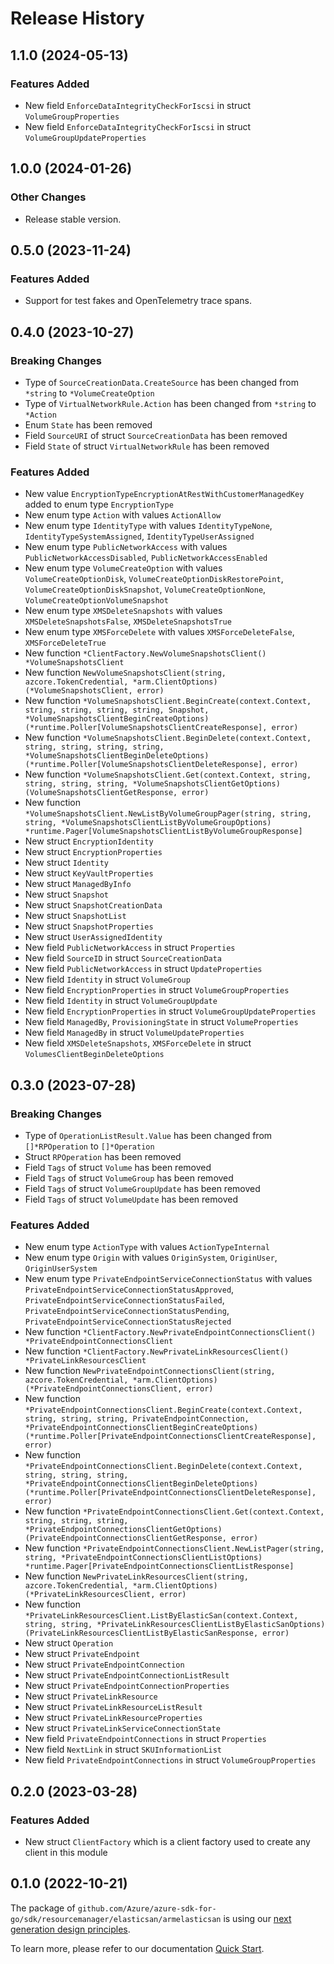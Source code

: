 # Release History

## 1.1.0 (2024-05-13)
### Features Added

- New field `EnforceDataIntegrityCheckForIscsi` in struct `VolumeGroupProperties`
- New field `EnforceDataIntegrityCheckForIscsi` in struct `VolumeGroupUpdateProperties`


## 1.0.0 (2024-01-26)
### Other Changes

- Release stable version.


## 0.5.0 (2023-11-24)
### Features Added

- Support for test fakes and OpenTelemetry trace spans.


## 0.4.0 (2023-10-27)
### Breaking Changes

- Type of `SourceCreationData.CreateSource` has been changed from `*string` to `*VolumeCreateOption`
- Type of `VirtualNetworkRule.Action` has been changed from `*string` to `*Action`
- Enum `State` has been removed
- Field `SourceURI` of struct `SourceCreationData` has been removed
- Field `State` of struct `VirtualNetworkRule` has been removed

### Features Added

- New value `EncryptionTypeEncryptionAtRestWithCustomerManagedKey` added to enum type `EncryptionType`
- New enum type `Action` with values `ActionAllow`
- New enum type `IdentityType` with values `IdentityTypeNone`, `IdentityTypeSystemAssigned`, `IdentityTypeUserAssigned`
- New enum type `PublicNetworkAccess` with values `PublicNetworkAccessDisabled`, `PublicNetworkAccessEnabled`
- New enum type `VolumeCreateOption` with values `VolumeCreateOptionDisk`, `VolumeCreateOptionDiskRestorePoint`, `VolumeCreateOptionDiskSnapshot`, `VolumeCreateOptionNone`, `VolumeCreateOptionVolumeSnapshot`
- New enum type `XMSDeleteSnapshots` with values `XMSDeleteSnapshotsFalse`, `XMSDeleteSnapshotsTrue`
- New enum type `XMSForceDelete` with values `XMSForceDeleteFalse`, `XMSForceDeleteTrue`
- New function `*ClientFactory.NewVolumeSnapshotsClient() *VolumeSnapshotsClient`
- New function `NewVolumeSnapshotsClient(string, azcore.TokenCredential, *arm.ClientOptions) (*VolumeSnapshotsClient, error)`
- New function `*VolumeSnapshotsClient.BeginCreate(context.Context, string, string, string, string, Snapshot, *VolumeSnapshotsClientBeginCreateOptions) (*runtime.Poller[VolumeSnapshotsClientCreateResponse], error)`
- New function `*VolumeSnapshotsClient.BeginDelete(context.Context, string, string, string, string, *VolumeSnapshotsClientBeginDeleteOptions) (*runtime.Poller[VolumeSnapshotsClientDeleteResponse], error)`
- New function `*VolumeSnapshotsClient.Get(context.Context, string, string, string, string, *VolumeSnapshotsClientGetOptions) (VolumeSnapshotsClientGetResponse, error)`
- New function `*VolumeSnapshotsClient.NewListByVolumeGroupPager(string, string, string, *VolumeSnapshotsClientListByVolumeGroupOptions) *runtime.Pager[VolumeSnapshotsClientListByVolumeGroupResponse]`
- New struct `EncryptionIdentity`
- New struct `EncryptionProperties`
- New struct `Identity`
- New struct `KeyVaultProperties`
- New struct `ManagedByInfo`
- New struct `Snapshot`
- New struct `SnapshotCreationData`
- New struct `SnapshotList`
- New struct `SnapshotProperties`
- New struct `UserAssignedIdentity`
- New field `PublicNetworkAccess` in struct `Properties`
- New field `SourceID` in struct `SourceCreationData`
- New field `PublicNetworkAccess` in struct `UpdateProperties`
- New field `Identity` in struct `VolumeGroup`
- New field `EncryptionProperties` in struct `VolumeGroupProperties`
- New field `Identity` in struct `VolumeGroupUpdate`
- New field `EncryptionProperties` in struct `VolumeGroupUpdateProperties`
- New field `ManagedBy`, `ProvisioningState` in struct `VolumeProperties`
- New field `ManagedBy` in struct `VolumeUpdateProperties`
- New field `XMSDeleteSnapshots`, `XMSForceDelete` in struct `VolumesClientBeginDeleteOptions`


## 0.3.0 (2023-07-28)
### Breaking Changes

- Type of `OperationListResult.Value` has been changed from `[]*RPOperation` to `[]*Operation`
- Struct `RPOperation` has been removed
- Field `Tags` of struct `Volume` has been removed
- Field `Tags` of struct `VolumeGroup` has been removed
- Field `Tags` of struct `VolumeGroupUpdate` has been removed
- Field `Tags` of struct `VolumeUpdate` has been removed

### Features Added

- New enum type `ActionType` with values `ActionTypeInternal`
- New enum type `Origin` with values `OriginSystem`, `OriginUser`, `OriginUserSystem`
- New enum type `PrivateEndpointServiceConnectionStatus` with values `PrivateEndpointServiceConnectionStatusApproved`, `PrivateEndpointServiceConnectionStatusFailed`, `PrivateEndpointServiceConnectionStatusPending`, `PrivateEndpointServiceConnectionStatusRejected`
- New function `*ClientFactory.NewPrivateEndpointConnectionsClient() *PrivateEndpointConnectionsClient`
- New function `*ClientFactory.NewPrivateLinkResourcesClient() *PrivateLinkResourcesClient`
- New function `NewPrivateEndpointConnectionsClient(string, azcore.TokenCredential, *arm.ClientOptions) (*PrivateEndpointConnectionsClient, error)`
- New function `*PrivateEndpointConnectionsClient.BeginCreate(context.Context, string, string, string, PrivateEndpointConnection, *PrivateEndpointConnectionsClientBeginCreateOptions) (*runtime.Poller[PrivateEndpointConnectionsClientCreateResponse], error)`
- New function `*PrivateEndpointConnectionsClient.BeginDelete(context.Context, string, string, string, *PrivateEndpointConnectionsClientBeginDeleteOptions) (*runtime.Poller[PrivateEndpointConnectionsClientDeleteResponse], error)`
- New function `*PrivateEndpointConnectionsClient.Get(context.Context, string, string, string, *PrivateEndpointConnectionsClientGetOptions) (PrivateEndpointConnectionsClientGetResponse, error)`
- New function `*PrivateEndpointConnectionsClient.NewListPager(string, string, *PrivateEndpointConnectionsClientListOptions) *runtime.Pager[PrivateEndpointConnectionsClientListResponse]`
- New function `NewPrivateLinkResourcesClient(string, azcore.TokenCredential, *arm.ClientOptions) (*PrivateLinkResourcesClient, error)`
- New function `*PrivateLinkResourcesClient.ListByElasticSan(context.Context, string, string, *PrivateLinkResourcesClientListByElasticSanOptions) (PrivateLinkResourcesClientListByElasticSanResponse, error)`
- New struct `Operation`
- New struct `PrivateEndpoint`
- New struct `PrivateEndpointConnection`
- New struct `PrivateEndpointConnectionListResult`
- New struct `PrivateEndpointConnectionProperties`
- New struct `PrivateLinkResource`
- New struct `PrivateLinkResourceListResult`
- New struct `PrivateLinkResourceProperties`
- New struct `PrivateLinkServiceConnectionState`
- New field `PrivateEndpointConnections` in struct `Properties`
- New field `NextLink` in struct `SKUInformationList`
- New field `PrivateEndpointConnections` in struct `VolumeGroupProperties`


## 0.2.0 (2023-03-28)
### Features Added

- New struct `ClientFactory` which is a client factory used to create any client in this module


## 0.1.0 (2022-10-21)

The package of `github.com/Azure/azure-sdk-for-go/sdk/resourcemanager/elasticsan/armelasticsan` is using our [next generation design principles](https://azure.github.io/azure-sdk/general_introduction.html).

To learn more, please refer to our documentation [Quick Start](https://aka.ms/azsdk/go/mgmt).